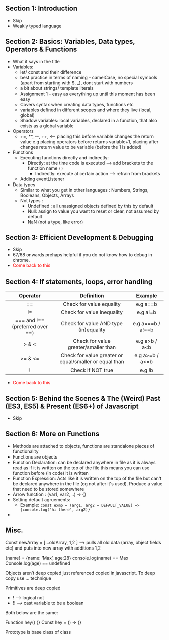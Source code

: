 ## Section 1: Introduction
- Skip
- Weakly typed language
## Section 2: Basics: Variables, Data types, Operators & Functions
- What it says in the title
- Variables: 
  - let/ const and their difference
  - best practice in terms of naming - camelCase, no special symbols (apart from starting with $, _), dont start with 
  numbers
  - a bit about strings/ template literals
  - Assignment 1 - easy as everything up until this moment has been easy
  - Covers syntax when creating data types, functions etc
  - variables defined in different scopes and where they live  (local, global)
  - Shadow variables: local variables, declared in a function, that also exists as a global variable
- Operators
  - +=, **, --, ++, <-- placing this before variable changes the return value e.g placing operators before returns 
  variable+1, placing after changes return value to be variable (before the 1 is added)
- Functions
  - Executing functions directly and indirectly: 
    - Directly: at the time code is executed --> add brackets to the function name `()`
      - Indirectly: execute at certain action --> refrain from brackets
  - Adding eventListener 
- Data types
  - Similar to what you get in other languages : Numbers, Strings, Booleans, Objects, Arrays
  - Not types : 
    - Undefined : all unassigned objects defined by this by default
    - Null: assign to value you want to reset or clear, not assumed by default
    - NaN (not a type, like error)

## Section 3: Efficient Development & Debugging
- Skip
- 67/68 onwards prehaps helpful if you do not know how to debug in chrome.
- <span style='color:red'> Come back to this </span>

## Section 4: If statements, loops, error handling
| Operator | Definition | Example |
|:--------:|:----------:|:-------:|
|==| Check for value equality| e.g a==b|
|!=| Check for value inequality| e.g a!=b|
|=== and !== (preferred over ==)| Check for value AND type (in)equality| e.g a===b / a!==b|
| \> & <| Check for value greater/smaller than| e.g a>b / a<b|
| \>= & <=| Check for value greater or equal/smaller or equal than| e.g a>=b / a<=b|
|!| Check if NOT true| e.g !b|

- <span style='color:red'> Come back to this </span>

## Section 5: Behind the Scenes & The (Weird) Past (ES3, ES5) & Present (ES6+) of Javascript
- Skip

## Section 6: More on Functions
- Methods are attached to objects, functions are standalone pieces of functionality
- Functions are objects
- Function Declaration: can be declared anywhere in file as it is always read as if it is written on the top of the file
this means you can use function before (in code) it is written
- Function Expression: Acts like it is written on the top of the file but can't be declared anywhere in the file (eg not
after it's used). Produce a value that need to be stored somewhere
- Arrow function :  (var1, var2, ..) => {}
- Setting default agruements:
  - Example: `const exmp = (arg1, arg2 = DEFAULT_VALUE) => {console.log('hi there', arg2)}`
-


## Misc.

Const newArray = […oldArray, 1,2 ] —> pulls all old data (array, object fields etc) and puts into new array with additions 1,2

{name} = {name: ‘Max’, age:28}
console.log(name) == Max
Console.log(age) == undefined

Objects aren’t deep copied just referenced copied in javascript. To deep copy use … technique


Primitives are deep copied


- ! —> logical not
- !! —> cast variable to be a boolean


Both below are the same:

Function hey() {}
Const hey = () => {}


Prototype is base class of class

